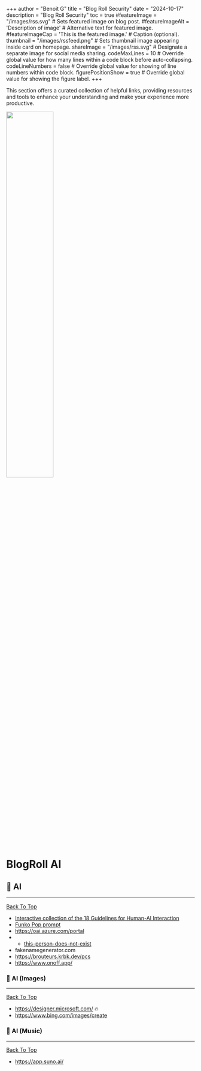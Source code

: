 +++
author = "Benoit G"
title = "Blog Roll Security"
date = "2024-10-17"
description = "Blog Roll Security"
toc = true
#featureImage = "/images/rss.svg" # Sets featured image on blog post.
#featureImageAlt = 'Description of image' # Alternative text for featured image.
#featureImageCap = 'This is the featured image.' # Caption (optional).
thumbnail = "/images/rssfeed.png" # Sets thumbnail image appearing inside card on homepage.
shareImage = "/images/rss.svg" # Designate a separate image for social media sharing.
codeMaxLines = 10 # Override global value for how many lines within a code block before auto-collapsing.
codeLineNumbers = false # Override global value for showing of line numbers within code block.
figurePositionShow = true # Override global value for showing the figure label.
+++

This section offers a curated collection of helpful links, providing resources and tools to enhance your understanding and make your experience more productive.
<!--more-->

<img src="/images/blogroll.png" width="50%" height="50%">

# BlogRoll AI


## 🧠 AI
---
[Back To Top](#documentTop)

- [Interactive collection of the 18 Guidelines for Human-AI Interaction](https://aka.ms/hci-demo)
- [Funko Pop prompt](https://designer.microsoft.com/image-creator?p=Funko+figure+of+a+%5Bmale%5D%2C+%5Bsmiling%5D%2C+called+%5BBen%5D%2C+wearing+%5Ba+white+henley+t-shirt%5D%2C+a+%5Bpull+grey+hoodie+with+logo+blue+%22Azure%22%5D%2C+handing+%5Ba+surface+laptop%5D%2C+%5Bjeans%5D%2C+%5Bwhite+moccasins+and+white+socks%5D%2C+%5Blong+eyelashes%5D%2C+%5Bshort+brown+air%5D.+The+Funko+is+displayed+inside+and+outside+a+limited+edition+%5BGrey+and+blue%5D+Funko+box+with+%5B%22Microsoft%22+text+as+front%5D%2C+allowing+visibility+of+the+figure%2C+typography%2C+3D+render.+White+background")
- https://oai.azure.com/portal
- - [this-person-does-not-exist](https://thispersondoesnotexist.com/)
- fakenamegenerator.com
- https://brouteurs.krbk.dev/pcs
- https://www.onoff.app/

### 🧠 AI (Images)
---
[Back To Top](#documentTop)

- https://designer.microsoft.com/ 🔥
- https://www.bing.com/images/create

### 🧠 AI (Music)
---
[Back To Top](#documentTop)

- https://app.suno.ai/
